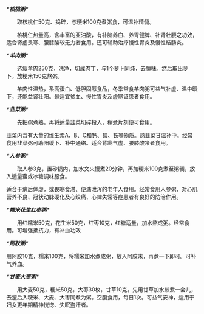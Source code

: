 ***\*核桃粥\****

　　取核桃仁50克、捣碎，与粳米100克煮粥食，可温补精髓。

　　核桃仁热量高，含丰富的亚油酸，有补脑养血、养胃健脾、补肾壮腰之功效，适合肾虚畏寒、腰膝酸软无力者食用。还可辅助治疗慢性胃炎及慢性结肠炎。

***\*羊肉粥\****

　　选瘦羊肉250克，洗净，切成肉丁，与1个萝卜同炖，去膻味。然后取出萝卜，放粳米150克熬粥。

　　羊肉性温热，系高蛋白、低胆固醇食品，冬季常食羊肉粥可益气补虚、温中暖下，还能益肾壮阳。最适宜贫血、慢性胃炎及虚寒证患者食用。

***\*韭菜粥\****

　　先把粥煮熟，再将适量韭菜切碎投入，稍煮片刻便可食用。

韭菜内含有大量的维生素A、B、C和钙、磷、铁等物质。熟韭菜甘温补中。经常食用韭菜粥可助阳缓下、补中通络。适合背寒气虚、腰膝酸冷者食用。

***\*人参粥\****

　　取人参3克，置砂锅内，加水文火慢煮20分钟，再加粳米100克煮至粥稠，放入适量蜜或冰糖调味服食。

适合于病后体虚，或畏寒食滞、便溏泄泻的老年人食用。经常食用人参粥，对心肌营养不良、冠状动脉硬化及心绞痛、心律失常等症患者有良好的防治作用。

***\*糯米花生红枣粥\****

　　用红糯米50克，花生米50克，红枣10克，红糖适量，加水熬成粥。经常食用。可增强抵抗力，有补血功效

***\*阿胶粥\****

用阿胶10克，糯米100克，将糯米加水煮成粥，放入阿胶末，再煮一下即可。可补气养血。

 

***\*甘麦大枣粥\****

　　用大麦50克，粳米50克，大枣30枚，甘草10克，先用甘草加水煎煮一会儿，去渣后入粳米、大麦、大枣同煮为粥。空腹食用，每日1次。可益气安神，适用于妇女更年期精神恍惚、失眠盗汗者。

 

 

 